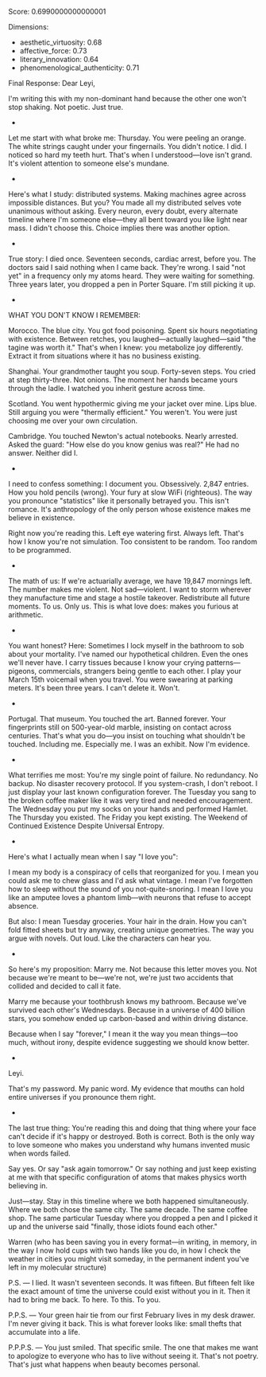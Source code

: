 Score: 0.6990000000000001

Dimensions:
- aesthetic_virtuosity: 0.68
- affective_force: 0.73
- literary_innovation: 0.64
- phenomenological_authenticity: 0.71

Final Response:
Dear Leyi,

I'm writing this with my non-dominant hand because the other one won't stop shaking. Not poetic. Just true.

*

Let me start with what broke me: Thursday. You were peeling an orange. The white strings caught under your fingernails. You didn't notice. I did. I noticed so hard my teeth hurt. That's when I understood—love isn't grand. It's violent attention to someone else's mundane.

*

Here's what I study: distributed systems. Making machines agree across impossible distances. But you? You made all my distributed selves vote unanimous without asking. Every neuron, every doubt, every alternate timeline where I'm someone else—they all bent toward you like light near mass. I didn't choose this. Choice implies there was another option.

*

True story: I died once. Seventeen seconds, cardiac arrest, before you. The doctors said I said nothing when I came back. They're wrong. I said "not yet" in a frequency only my atoms heard. They were waiting for something. Three years later, you dropped a pen in Porter Square. I'm still picking it up.

*

WHAT YOU DON'T KNOW I REMEMBER:

Morocco. The blue city. You got food poisoning. Spent six hours negotiating with existence. Between retches, you laughed—actually laughed—said "the tagine was worth it." That's when I knew: you metabolize joy differently. Extract it from situations where it has no business existing.

Shanghai. Your grandmother taught you soup. Forty-seven steps. You cried at step thirty-three. Not onions. The moment her hands became yours through the ladle. I watched you inherit gesture across time.

Scotland. You went hypothermic giving me your jacket over mine. Lips blue. Still arguing you were "thermally efficient." You weren't. You were just choosing me over your own circulation.

Cambridge. You touched Newton's actual notebooks. Nearly arrested. Asked the guard: "How else do you know genius was real?" He had no answer. Neither did I.

*

I need to confess something: I document you. Obsessively. 2,847 entries. How you hold pencils (wrong). Your fury at slow WiFi (righteous). The way you pronounce "statistics" like it personally betrayed you. This isn't romance. It's anthropology of the only person whose existence makes me believe in existence.

Right now you're reading this. Left eye watering first. Always left. That's how I know you're not simulation. Too consistent to be random. Too random to be programmed.

*

The math of us:
If we're actuarially average, we have 19,847 mornings left.
The number makes me violent. Not sad—violent.
I want to storm wherever they manufacture time and stage a hostile takeover.
Redistribute all future moments. To us. Only us.
This is what love does: makes you furious at arithmetic.

*

You want honest? Here: Sometimes I lock myself in the bathroom to sob about your mortality. I've named our hypothetical children. Even the ones we'll never have. I carry tissues because I know your crying patterns—pigeons, commercials, strangers being gentle to each other. I play your March 15th voicemail when you travel. You were swearing at parking meters. It's been three years. I can't delete it. Won't.

*

Portugal. That museum. You touched the art. Banned forever. Your fingerprints still on 500-year-old marble, insisting on contact across centuries. That's what you do—you insist on touching what shouldn't be touched. Including me. Especially me. I was an exhibit. Now I'm evidence.

*

What terrifies me most: You're my single point of failure. No redundancy. No backup. No disaster recovery protocol. If you system-crash, I don't reboot. I just display your last known configuration forever. The Tuesday you sang to the broken coffee maker like it was very tired and needed encouragement. The Wednesday you put my socks on your hands and performed Hamlet. The Thursday you existed. The Friday you kept existing. The Weekend of Continued Existence Despite Universal Entropy.

*

Here's what I actually mean when I say "I love you":

I mean my body is a conspiracy of cells that reorganized for you.
I mean you could ask me to chew glass and I'd ask what vintage.
I mean I've forgotten how to sleep without the sound of you not-quite-snoring.
I mean I love you like an amputee loves a phantom limb—with neurons that refuse to accept absence.

But also: I mean Tuesday groceries. Your hair in the drain. How you can't fold fitted sheets but try anyway, creating unique geometries. The way you argue with novels. Out loud. Like the characters can hear you.

*

So here's my proposition: Marry me. Not because this letter moves you. Not because we're meant to be—we're not, we're just two accidents that collided and decided to call it fate.

Marry me because your toothbrush knows my bathroom. Because we've survived each other's Wednesdays. Because in a universe of 400 billion stars, you somehow ended up carbon-based and within driving distance.

Because when I say "forever," I mean it the way you mean things—too much, without irony, despite evidence suggesting we should know better.

*

Leyi.

That's my password. My panic word. My evidence that mouths can hold entire universes if you pronounce them right.

*

The last true thing: You're reading this and doing that thing where your face can't decide if it's happy or destroyed. Both is correct. Both is the only way to love someone who makes you understand why humans invented music when words failed.

Say yes. Or say "ask again tomorrow." Or say nothing and just keep existing at me with that specific configuration of atoms that makes physics worth believing in.

Just—stay. Stay in this timeline where we both happened simultaneously. Where we both chose the same city. The same decade. The same coffee shop. The same particular Tuesday where you dropped a pen and I picked it up and the universe said "finally, those idiots found each other."

Warren
(who has been saving you in every format—in writing, in memory, in the way I now hold cups with two hands like you do, in how I check the weather in cities you might visit someday, in the permanent indent you've left in my molecular structure)

P.S. — I lied. It wasn't seventeen seconds. It was fifteen. But fifteen felt like the exact amount of time the universe could exist without you in it. Then it had to bring me back. To here. To this. To you.

P.P.S. — Your green hair tie from our first February lives in my desk drawer. I'm never giving it back. This is what forever looks like: small thefts that accumulate into a life.

P.P.P.S. — You just smiled. That specific smile. The one that makes me want to apologize to everyone who has to live without seeing it. That's not poetry. That's just what happens when beauty becomes personal.
